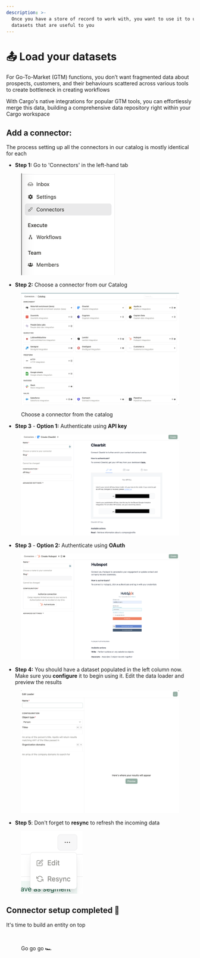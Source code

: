 ```yaml
---
description: >-
  Once you have a store of record to work with, you want to use it to unify
  datasets that are useful to you
---
```


# 📤 Load your datasets

For Go-To-Market (GTM) functions, you don’t want fragmented data about prospects, customers, and their behaviours scattered across various tools to create bottleneck in creating workflows

With Cargo's native integrations for popular GTM tools, you can effortlessly merge this data, building a comprehensive data repository right within your Cargo workspace



## Add a connector:

The process setting up all the connectors in our catalog is mostly identical for each

* **Step 1:** Go to 'Connectors' in the left-hand tab

<figure><img src="../.gitbook/assets/Screenshot 2023-10-02 at 09.29.14.png" alt="" width="252"><figcaption></figcaption></figure>

* **Step 2:** Choose a connector from our Catalog

<figure><img src="../.gitbook/assets/Screenshot 2023-10-02 at 09.30.06.png" alt=""><figcaption><p>Choose a connector from the catalog</p></figcaption></figure>

* **Step 3** - **Option 1:** Authenticate using **API key**

<figure><img src="../.gitbook/assets/Screenshot 2023-10-02 at 10.13.16.png" alt=""><figcaption></figcaption></figure>

* **Step 3** - **Option 2:** Authenticate using **OAuth**

<figure><img src="../.gitbook/assets/Screenshot 2023-10-02 at 10.14.20.png" alt=""><figcaption></figcaption></figure>

* **Step 4:** You should have a dataset populated in the left column now. Make sure you **configure** it to begin using it. Edit the data loader and preview the results

<figure><img src="../.gitbook/assets/Screenshot 2023-10-02 at 10.23.09.png" alt=""><figcaption></figcaption></figure>

* **Step 5**: Don't forget to **resync** to refresh the incoming data

<figure><img src="../.gitbook/assets/Screenshot 2023-10-02 at 10.25.46.png" alt=""><figcaption></figcaption></figure>



## Connector setup completed 🎉

It's time to build an entity on top&#x20;

<figure><img src="https://media.giphy.com/media/ZWbeEcbeo0cKI/giphy.gif" alt=""><figcaption><p>Go go go 🏎️</p></figcaption></figure>
